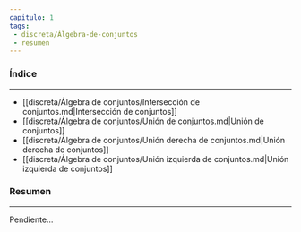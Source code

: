 ```yaml
---
capitulo: 1
tags: 
 - discreta/Álgebra-de-conjuntos
 - resumen
---
```

### Índice 
---
* [[discreta/Álgebra de conjuntos/Intersección de conjuntos.md|Intersección de conjuntos]]
* [[discreta/Álgebra de conjuntos/Unión de conjuntos.md|Unión de conjuntos]]
* [[discreta/Álgebra de conjuntos/Unión derecha de conjuntos.md|Unión derecha de conjuntos]]
* [[discreta/Álgebra de conjuntos/Unión izquierda de conjuntos.md|Unión izquierda de conjuntos]]

### Resumen
---
Pendiente...